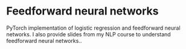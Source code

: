 # Feedforward neural networks
PyTorch implementation of logistic regression and feedforward neural networks. I also provide slides from my NLP course to understand feedforward neural networks..
